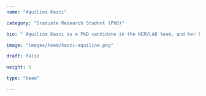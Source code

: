 ```yaml
---
name: "Aquilina Kazzi"

category: "Graduate Research Student (PhD)"

bio: " Aquilina Kazzi is a PhD candidate in the NERVLAB team, and her PhD focuses on characterising the cellular footprint of human endogenous retroviruses associated with Motor Neuron Disease.  Aquilina completed a Bachelor of Medical Science specialising in biomedical science at the University of Western Sydney and went on to complete a Master of Medical biotechnology at the University of Wollongong where she completed a SCIP902 research project that focused on establishing ALFA-tagged expression model of HERV-K polyproteins. During this project she developed skills in mammalian cell culture, molecular cloning and protein purification."

image: "images/team/kazzi-aquilina.png"

draft: false

weight: 5

type: "team"

---
```


